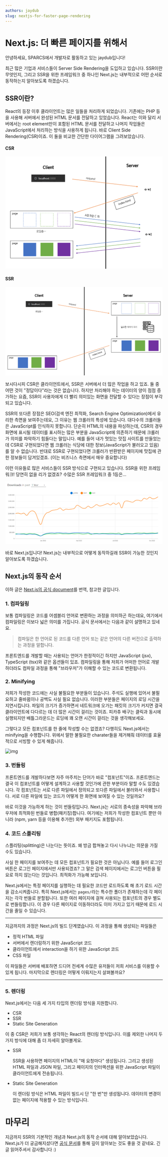```yaml
---
authors: jaydub
slug: nextjs-for-faster-page-rendering
---
```


# Next.js: 더 빠른 페이지를 위해서

안녕하세요, SPARCS에서 개발자로 활동하고 있는 jaydub입니다!

최근 많은 기업과 서비스들이 Server Side Rendering을 도입하고 있습니다. SSR이란 무엇인지, 그리고 SSR을 위한 프레임워크 중 하나인 Next.js는 내부적으로 어떤 순서로 동작하는지 알아보도록 하겠습니다.

## SSR이란?

React의 등장 이후 클라이언트는 많은 일들을 처리하게 되었습니다. 기존에는 PHP 등을 사용해 서버에서 완성된 HTML 문서를 전달하고 있었습니다. React는 이와 달리 서버에서는 root element만이 포함된 HTML 문서를 전달하고 나머지 작업들은 JavaScript에서 처리하는 방식을 사용하게 됩니다. 바로 Client Side Rendering(CSR)이죠. 이 둘을 비교한 간단한 다이어그램을 그려보았습니다.

#### CSR

![image-20221024221254055](./csr-diagram.png)

#### SSR

![image-20221024221327137](./ssr-diagram.png)

보시다시피 CSR은 클라이언트에서, SSR은 서버에서 더 많은 작업을 하고 있죠. 둘 중 어떤 것이 "정답이다"라는 것은 없습니다. 하지만 처리해야 하는 데이터의 양이 점점 증가하는 요즘, SSR이 사용자에게 더 빨리 의미있는 화면을 전달할 수 있다는 장점이 부각되고 있습니다.

SSR의 또다른 장점은 SEO(검색 엔진 최적화, Search Engine Optimization)에서 유리한 측면을 보여주는데요, 그 이유는 웹 크롤러의 특성에 있습니다. 대다수의 크롤러들은 JavaScript를 인식하지 못합니다. 단순히 HTML의 내용을 파싱하는데, CSR의 경우 화면에 표시될 데이터를 표시하는 많은 부분을 JavaScript에 의존하기 때문에 크롤러가 의미를 파악하기 힘들다는 말입니다. 예를 들어 내가 멋있는 맛집 사이트를 만들었는데 CSR로 구현되었다면 웹 크롤러는 식당에 대한 정보(JavaScript가 불러오고 있음)를 알 수 없습니다. 반대로 SSR로 구현되었다면 크롤러가 반환받은 페이지에 맛집에 관한 정보들이 담겨있겠죠. (이는 비즈니스 측면에서 매우 중요합니다)

이런 이유들로 많은 서비스들이 SSR 방식으로 구현되고 있습니다. SSR을 위한 프레임워크! 당연히 없을 리가 없겠죠? 수많은 SSR 프레임워크 중 1등은...

![image-20221024215004860](./ssr-npm-trends.png)

바로 Next.js입니다! Next.js는 내부적으로 어떻게 동작하길래 SSR이 가능한 것인지 알아보도록 하겠습니다.

## Next.js의 동작 순서

이하 글은 [Next.js의 공식 document](https://nextjs.org/learn/foundations/how-nextjs-works)를 번역, 참고한 글입니다.

### 1. 컴파일링

보통 컴파일링은 코드를 어셈블리 언어로 변환하는 과정을 의미하곤 하는데요, 여기에서 컴파일링은 이보다 넓은 의미를 가집니다. 공식 문서에서는 다음과 같이 설명하고 있네요.

> 컴파일은 한 언어로 된 코드를 다른 언어 또는 같은 언어의 다른 버전으로 출력하는 과정을 말합니다.

프론트엔드를 개발할 때는 사용되는 언어가 한정적이긴 하지만 JavaScript (jsx), TypeScript (tsx)와 같은 옵션들이 있죠. 컴파일링을 통해 저희가 어떠한 언어로 개발하더라도 컴파일 과정을 통해 "브라우저"가 이해할 수 있는 코드로 변환됩니다.

### 2. Minifying

저희가 작성한 코드에는 사실 불필요한 부분들이 있습니다. 주석도 실행에 있어서 불필요하고 줄바뀜이나 공백도 사실 필요 없습니다. 이러한 부분들은 페이지의 로딩 시간을 지연시킵니다. 파일의 크기가 증가하면서 네트워크에 오가는 패킷의 크기가 커지면 결국 클라이언트에 다다르는 데 더 많은 시간이 걸리는 것이죠. 피카츄 배구는 클릭과 동시에 실행되지만 배틀그라운드는 로딩에 꽤 오랜 시간이 걸리는 것을 생각해보세요.

그렇다고 모든 컴포넌트를 한 줄에 작성할 수는 없겠죠? 다행히도 Next.js에서는 minifying을 수행합니다. 위에서 말한 불필요한 charater들을 제거해줘 데이터를 효율적으로 서빙할 수 있게 해줍니다.

![img](https://nextjs.org/static/images/learn/foundations/minifying.png)

### 3. 번들링

프론트엔드를 개발하다보면 자주 마주치는 단어가 바로 "컴포넌트"이죠. 프론트엔드는 결국 이 컴포넌트를 어떻게 설계하고 사용할 것인가에 관한 부분이라 말할 수도 있겠습니다. 각 컴포넌트는 서로 다른 파일에서 정의되고 또다른 파일에서 불러와서 사용합니다. 서로 다른 파일에 있는 코드가 어떻게 한 화면에 보여질 수 있는 것일까요?

바로 이것을 가능하게 하는 것이 번들링입니다. Next.js는 서로의 종속성을 파악해 브라우저에 최적화된 번들로 병합(패키징)합니다. 여기에는 저희가 작성한 컴포넌트 뿐만 아니라 (npm, yarn 등을 이용해 추가한) 외부 패키지도 포함됩니다.

### 4. 코드 스플리팅

스플리팅(splitting)은 나눈다는 뜻이죠. 왜 방금 합쳐놓고 다시 나누냐는 의문을 가질 수도 있습니다.

사실 한 페이지를 보여주는 데 모든 컴포넌트가 필요한 것은 아닙니다. 예를 들어 로그인 버튼은 로그인 페이지에서만 사용되겠죠? 그 말은 검색 페이지에서는 로그인 버튼을 필요로 하지 않는다는 것입니다. 최적화가 가능해 보입니다.

Next.js에서는 특정 페이지를 실행하는 데 필요한 코드만 로드하도록 해 초기 로드 시간을 감소시켜줍니다. 특히 Next.js에서는 `pages/`라는 특수한 폴더가 존재하는데 각 페이지는 각각 번들로 분할됩니다. 또한 여러 페이지에 걸쳐 사용되는 컴포넌트의 경우 별도로 번들링합니다. 이 경우 다른 페이지로 이동하더라도 이미 가지고 있기 때문에 로드 시간을 줄일 수 있습니다.

---

지금까지의 과정은 Next.js의 빌드 단계였습니다. 이 과정을 통해 생성되는 파일들은

- 정적 HTML 파일
- 서버에서 렌더링하기 위한 JavaScript 코드
- 클라이언트에서 interaction을 하기 위한 JavaScript 코드
- CSS 파일

이 파일들은 서버에 배포하면 드디어 전세계 수많은 유저들이 저희 서비스를 이용할 수 있게 됩니다. 마지막으로 렌더링은 어떻게 이뤄지는지 살펴볼까요?

---

### 5. 렌더링

Next.js에서는 다음 세 가지 타입의 렌더링 방식을 지원합니다.

- CSR
- SSR
- Static Site Generation

이 중 CSR은 저희가 보통 생각하는 React의 렌더링 방식입니다. 이를 제외한 나머지 두 가지 방식에 대해 좀 더 자세히 알아볼게요.

- SSR

  SSR을 사용하면 페이지의 HTML이 "매 요청마다" 생성됩니다. 그리고 생성된 HTML 파일과 JSON 파일, 그리고 페이지의 인터랙션을 위한 JavaScript 파일이 클라이언트에게 전송됩니다.

- Static Site Generation

  이 렌더링 방식은 HTML 파일이 빌드시 단 "한 번"만 생성됩니다. 데이터의 변경이 없는 페이지에 적용할 수 있는 방식입니다.

# 마무리

지금까지 SSR의 기본적인 개념과 Next.js의 동작 순서에 대해 알아보았습니다. Next.js가 더 궁금해지셨다면 [공식 문서](https://nextjs.org/docs/getting-started)를 통해 깊이 알아보는 것도 좋을 것 같네요. 긴 글 읽어주셔서 감사합니다 :)
